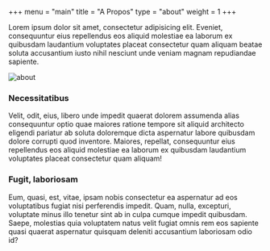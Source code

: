 +++
menu = "main"
title = "A Propos"
type = "about"
weight = 1
+++

Lorem ipsum dolor sit amet, consectetur adipisicing elit. Eveniet, consequuntur eius repellendus eos aliquid molestiae ea laborum ex quibusdam laudantium voluptates placeat consectetur quam aliquam beatae soluta accusantium iusto nihil nesciunt unde veniam magnam repudiandae sapiente.

![about](../images/mac.jpg)

### Necessitatibus

Velit, odit, eius, libero unde impedit quaerat dolorem assumenda alias consequuntur optio quae maiores ratione tempore sit aliquid architecto eligendi pariatur ab soluta doloremque dicta aspernatur labore quibusdam dolore corrupti quod inventore. Maiores, repellat, consequuntur eius repellendus eos aliquid molestiae ea laborum ex quibusdam laudantium voluptates placeat consectetur quam aliquam!

### Fugit, laboriosam

Eum, quasi, est, vitae, ipsam nobis consectetur ea aspernatur ad eos voluptatibus fugiat nisi perferendis impedit. Quam, nulla, excepturi, voluptate minus illo tenetur sint ab in culpa cumque impedit quibusdam. Saepe, molestias quia voluptatem natus velit fugiat omnis rem eos sapiente quasi quaerat aspernatur quisquam deleniti accusantium laboriosam odio id?
